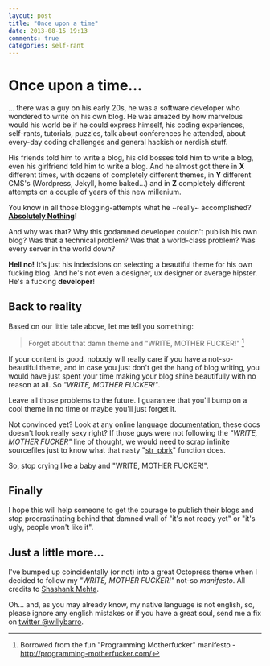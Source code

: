 ```yaml
---
layout: post
title: "Once upon a time"
date: 2013-08-15 19:13
comments: true
categories: self-rant
---
```

# Once upon a time...
… there was a guy on his early 20s, he was a software developer who wondered to write on his own blog. He was amazed by how marvelous would his world be if he could express himself, his coding experiences, self-rants, tutorials, puzzles, talk about conferences he attended, about every-day coding challenges and general hackish or nerdish stuff.

His friends told him to write a blog, his old bosses told him to write a blog, even his girlfriend told him to write a blog. And he almost got there in **X** different times, with dozens of completely different themes, in **Y** different CMS's (Wordpress, Jekyll, home baked…) and in **Z** completely different attempts on a couple of years of this new millenium.

You know in all those blogging-attempts what he ~really~ accomplished? **[Absolutely Nothing](http://docs.oracle.com/javase/1.4.2/docs/api/java/lang/NullPointerException.html)!**

And why was that? Why this godamned developer couldn't publish his own blog? Was that a technical problem? Was that a world-class problem? Was every server in the world down?

**Hell no!** It's just his indecisions on selecting a beautiful theme for his own fucking blog. And he's not even a designer, ux designer or average hipster. He's a fucking **developer**!

## Back to reality

Based on our little tale above, let me tell you something:
> Forget about that damn theme and "WRITE, MOTHER FUCKER!" [^1]

If your content is good, nobody will really care if you have a not-so-beautiful theme, and in case you just don't get the hang of blog writing, you would have just spent your time making your blog shine beautifully with no reason at all. So *"WRITE, MOTHER FUCKER!"*.

Leave all those problems to the future. I guarantee that you'll bump on a cool theme in no time or maybe you'll just forget it.

Not convinced yet? Look at any online [language](http://www.php.net/manual/) [documentation](http://www.python.org/doc/), these docs doesn't look really sexy right? If those guys were not following the *"WRITE, MOTHER FUCKER"* line of thought, we would need to scrap infinite sourcefiles just to know what that nasty "[str_pbrk](http://www.php.net/manual/en/function.strpbrk.php)" function does.

So, stop crying like a baby and "WRITE, MOTHER FUCKER!".

## Finally

I hope this will help someone to get the courage to publish their blogs and stop procrastinating behind that damned wall of "it's not ready yet" or "it's ugly, people won't like it".

## Just a little more...

I've bumped up coincidentally (or not) into a great Octopress theme when I decided to follow my *"WRITE, MOTHER FUCKER!"* not-so *manifesto*. All credits to [Shashank Mehta](http://shashankmehta.in/archive/2012/greyshade.html).


Oh… and, as you may already know, my native language is not english, so, please ignore any english mistakes or if you have a great soul, send me a fix on [twitter @willybarro](http://www.twitter.com/willybarro).


[^1]: Borrowed from the fun "Programming Motherfucker" manifesto - <http://programming-motherfucker.com/>